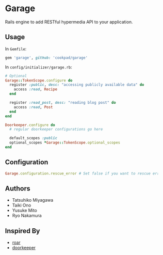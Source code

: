 # Garage
Rails engine to add RESTful hypermedia API to your application.

## Usage

In `Gemfile`:

```ruby
gem 'garage', github: 'cookpad/garage'
```

In `config/initializer/garage.rb`:

```ruby
# Optional
Garage::TokenScope.configure do
  register :public, desc: "accessing publicly available data" do
    access :read, Recipe
  end

  register :read_post, desc: "reading blog post" do
    access :read, Post
  end
end

Doorkeeper.configure do
  # regular doorkeeper configurations go here

  default_scopes :public
  optional_scopes *Garage::TokenScope.optional_scopes
end
```

## Configuration
```ruby
Garage.configuration.rescue_error # Set false if you want to rescue errors by yourself (default: true)
```
## Authors 

* Tatsuhiko Miyagawa
* Taiki Ono
* Yusuke Mito
* Ryo Nakamura

## Inspired By

* [roar](https://github.com/apotonick/roar)
* [doorkeeper](https://github.com/doorkeeper-gem/doorkeeper)


